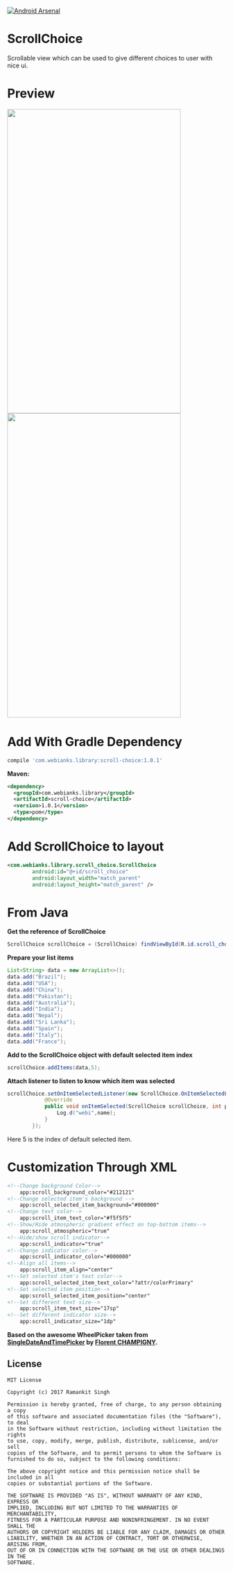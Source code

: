 [![Android Arsenal](https://img.shields.io/badge/Android%20Arsenal-ScrollChoice-orange.svg?style=flat-square)](https://android-arsenal.com/details/1/5398)

# ScrollChoice
Scrollable view which can be used to give different choices to user with nice ui.

# Preview
<img src="https://github.com/webianks/ScrollChoice/blob/master/screens/screen_one.png" align="left" height="700" width="400" >
<img src="https://github.com/webianks/ScrollChoice/blob/master/screens/screen_two.png" height="700" width="400" >

# Add With Gradle Dependency
```groovy
compile 'com.webianks.library:scroll-choice:1.0.1'
```
**Maven:**
```xml
<dependency>
  <groupId>com.webianks.library</groupId>
  <artifactId>scroll-choice</artifactId>
  <version>1.0.1</version>
  <type>pom</type>
</dependency>
```

# Add ScrollChoice to layout
```xml
<com.webianks.library.scroll_choice.ScrollChoice
        android:id="@+id/scroll_choice"
        android:layout_width="match_parent"
        android:layout_height="match_parent" />
```

# From Java

**Get the reference of ScrollChoice**
```java
ScrollChoice scrollChoice = (ScrollChoice) findViewById(R.id.scroll_choice);
```
**Prepare your list items**

```java
List<String> data = new ArrayList<>();
data.add("Brazil");
data.add("USA");
data.add("China");
data.add("Pakistan");
data.add("Australia");
data.add("India");
data.add("Nepal");
data.add("Sri Lanka");
data.add("Spain");
data.add("Italy");
data.add("France");
```

**Add to the ScrollChoice object with default selected item index**
```java
scrollChoice.addItems(data,5);
```

**Attach listener to listen to know which item was selected**
```java
scrollChoice.setOnItemSelectedListener(new ScrollChoice.OnItemSelectedListener() {
            @Override
            public void onItemSelected(ScrollChoice scrollChoice, int position, String name) {
                Log.d("webi",name);
            }
        });
```

Here 5 is the index of default selected item.

# Customization Through XML
```xml
<!--Change background Color-->
    app:scroll_background_color="#212121"
<!--Change selected item's background -->
    app:scroll_selected_item_background="#000000"
<!--Change text color-->
    app:scroll_item_text_color="#f5f5f5"
<!--Show/Hide atmospheric gradient effect on top-bottom items-->
    app:scroll_atmospheric="true"
<!--Hide/show scroll indicator-->
    app:scroll_indicator="true"
<!--Change indicator color-->
    app:scroll_indicator_color="#000000"
<!--Align all items-->
    app:scroll_item_align="center"
<!--Set selected item's text color-->
    app:scroll_selected_item_text_color="?attr/colorPrimary"
<!--Set selected item position-->
    app:scroll_selected_item_position="center"
<!--Set different text size-->
    app:scroll_item_text_size="17sp"
<!--Set different indicator size-->
    app:scroll_indicator_size="1dp"      
```


**Based on the awesome WheelPicker taken from <a href="https://github.com/florent37/SingleDateAndTimePicker" target="_blank" >SingleDateAndTimePicker</a> by <a href="https://github.com/florent37" target="_blank">Florent CHAMPIGNY</a>.**

## License

```
MIT License

Copyright (c) 2017 Ramankit Singh

Permission is hereby granted, free of charge, to any person obtaining a copy
of this software and associated documentation files (the "Software"), to deal
in the Software without restriction, including without limitation the rights
to use, copy, modify, merge, publish, distribute, sublicense, and/or sell
copies of the Software, and to permit persons to whom the Software is
furnished to do so, subject to the following conditions:

The above copyright notice and this permission notice shall be included in all
copies or substantial portions of the Software.

THE SOFTWARE IS PROVIDED "AS IS", WITHOUT WARRANTY OF ANY KIND, EXPRESS OR
IMPLIED, INCLUDING BUT NOT LIMITED TO THE WARRANTIES OF MERCHANTABILITY,
FITNESS FOR A PARTICULAR PURPOSE AND NONINFRINGEMENT. IN NO EVENT SHALL THE
AUTHORS OR COPYRIGHT HOLDERS BE LIABLE FOR ANY CLAIM, DAMAGES OR OTHER
LIABILITY, WHETHER IN AN ACTION OF CONTRACT, TORT OR OTHERWISE, ARISING FROM,
OUT OF OR IN CONNECTION WITH THE SOFTWARE OR THE USE OR OTHER DEALINGS IN THE
SOFTWARE.
```
